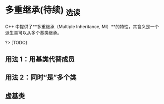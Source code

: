 # 多重继承(待续) <sub>选读</sub>

C++ 中提供了**多重继承（Multiple Inheritance, MI）**的特性，其含义是一个派生类可以从多个基类继承。

?> [TODO]

## 用法 1：用基类代替成员

## 用法 2：同时“是”多个类

## 虚基类
